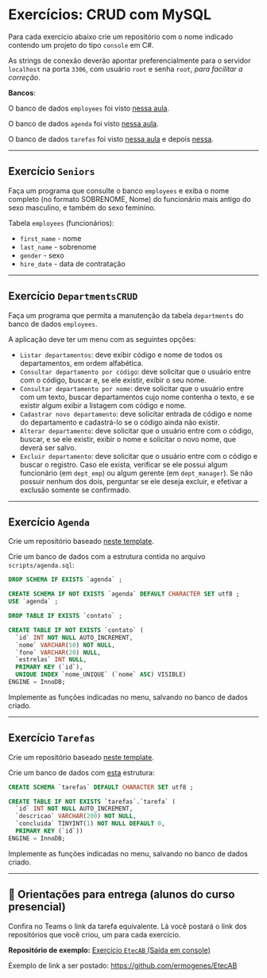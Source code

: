 # Exercícios: CRUD com MySQL

Para cada exercício abaixo crie um repositório com o nome indicado contendo um projeto do tipo `console` em C#.

As strings de conexão deverão apontar preferencialmente para o servidor `localhost` na porta `3306`, com usuário `root` e senha `root`, _para facilitar a correção_.

**Bancos**:

O banco de dados `employees` foi visto [nessa aula](https://github.com/ermogenes/aulas-programacao-csharp/blob/master/content/db-mysql.md).

O banco de dados `agenda` foi visto [nessa aula](https://youtu.be/D78qNi-Pff0).

O banco de dados `tarefas` foi visto [nessa aula](https://youtu.be/JI1-f04navk) e depois [nessa](https://youtu.be/tLkxJHqUDxk).

---
## Exercício `Seniors`

Faça um programa que consulte o banco `employees` e exiba o nome completo (no formato SOBRENOME, Nome) do funcionário mais antigo do sexo masculino, e também do sexo feminino.

Tabela `employees` (funcionários):
- `first_name` - nome
- `last_name` - sobrenome
- `gender` - sexo
- `hire_date` - data de contratação

---
## Exercício `DepartmentsCRUD`

Faça um programa que permita a manutenção da tabela `departments` do banco de dados `employees`.

A aplicação deve ter um menu com as seguintes opções:

- `Listar departamentos`: deve exibir código e nome de todos os departamentos, em ordem alfabética.
- `Consultar departamento por código`: deve solicitar que o usuário entre com o código, buscar e, se ele existir, exibir o seu nome.
- `Consultar departamento por nome`: deve solicitar que o usuário entre com um texto, buscar departamentos cujo nome contenha o texto, e se existir algum exibir a listagem com código e nome.
- `Cadastrar novo departamento`: deve solicitar entrada de código e nome do departamento e cadastrá-lo se o código ainda não existir.
- `Alterar departamento`: deve solicitar que o usuário entre com o código, buscar, e se ele existir, exibir o nome e solicitar o novo nome, que deverá ser salvo.
- `Excluir departamento`: deve solicitar que o usuário entre com o código e buscar o registro. Caso ele exista, verificar se ele possui algum funcionário (em `dept_emp`) ou algum gerente (em `dept_manager`). Se não possuir nenhum dos dois, perguntar se ele deseja excluir, e efetivar a exclusão somente se confirmado.

---
## Exercício `Agenda`

Crie um repositório baseado [neste template](https://github.com/ermogenes/agenda-template).

Crie um banco de dados com a estrutura contida no arquivo `scripts/agenda.sql`:

```sql
DROP SCHEMA IF EXISTS `agenda` ;

CREATE SCHEMA IF NOT EXISTS `agenda` DEFAULT CHARACTER SET utf8 ;
USE `agenda` ;

DROP TABLE IF EXISTS `contato` ;

CREATE TABLE IF NOT EXISTS `contato` (
  `id` INT NOT NULL AUTO_INCREMENT,
  `nome` VARCHAR(50) NOT NULL,
  `fone` VARCHAR(20) NULL,
  `estrelas` INT NULL,
  PRIMARY KEY (`id`),
  UNIQUE INDEX `nome_UNIQUE` (`nome` ASC) VISIBLE)
ENGINE = InnoDB;
```

Implemente as funções indicadas no menu, salvando no banco de dados criado.

---
## Exercício `Tarefas`

Crie um repositório baseado [neste template](https://github.com/ermogenes/tarefas-cs-console-template).

Crie um banco de dados com [esta](https://github.com/ermogenes/tarefas-mysql) estrutura:

```sql
CREATE SCHEMA `tarefas` DEFAULT CHARACTER SET utf8 ;

CREATE TABLE IF NOT EXISTS `tarefas`.`tarefa` (
  `id` INT NOT NULL AUTO_INCREMENT,
  `descricao` VARCHAR(200) NOT NULL,
  `concluida` TINYINT(1) NOT NULL DEFAULT 0,
  PRIMARY KEY (`id`))
ENGINE = InnoDB;
```

Implemente as funções indicadas no menu, salvando no banco de dados criado.

---

## 🏁 Orientações para entrega (alunos do curso presencial)

Confira no Teams o link da tarefa equivalente. Lá você postará o link dos repositórios que você criou, um para cada exercício.

**Repositório de exemplo:**
[Exercício `EtecAB` (Saída em console)](https://github.com/ermogenes/EtecAB)

Exemplo de link a ser postado: https://github.com/ermogenes/EtecAB
